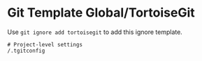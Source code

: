 Git Template Global/TortoiseGit
===

Use `git ignore add tortoisegit` to add this ignore template.

```
# Project-level settings
/.tgitconfig
```
